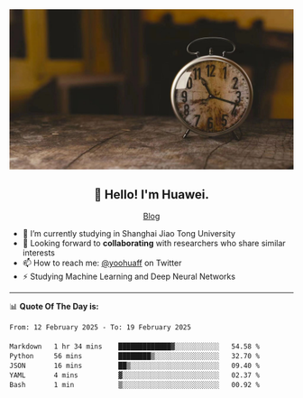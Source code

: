 <div align="center">
  <a href="https://github.com/JHW5981">
    <img src="./assets/background.jpg">
  </a>
</div>

<h2 align="center">👋 Hello! I'm Huawei.</h2>
<p align="center">
  <a href="https://blog.csdn.net/Edward__J?spm=1000.2115.3001.5343">Blog</a>
</p>


- 🔭 I’m currently studying in Shanghai Jiao Tong University
- 💬 Looking forward to **collaborating** with researchers who share similar interests
- 📫 How to reach me: [@yoohuaff](https://twitter.com/yoohuaff) on Twitter
- ⚡ Studying Machine Learning and Deep Neural Networks

-------
📊 **Quote Of The Day is:**
<!--START_SECTION:waka-->

```txt
From: 12 February 2025 - To: 19 February 2025

Markdown   1 hr 34 mins    █████████████▓░░░░░░░░░░░   54.58 %
Python     56 mins         ████████▒░░░░░░░░░░░░░░░░   32.70 %
JSON       16 mins         ██▒░░░░░░░░░░░░░░░░░░░░░░   09.40 %
YAML       4 mins          ▓░░░░░░░░░░░░░░░░░░░░░░░░   02.37 %
Bash       1 min           ▒░░░░░░░░░░░░░░░░░░░░░░░░   00.92 %
```

<!--END_SECTION:waka-->
